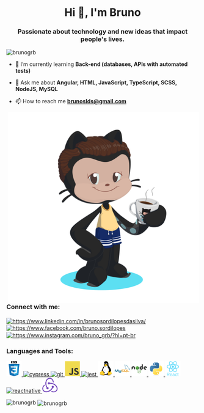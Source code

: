 <h1 align="center">Hi 👋, I'm Bruno</h1>
<h3 align="center">Passionate about technology and new ideas that impact people's lives.</h3>

<p align="left"> <img src="https://komarev.com/ghpvc/?username=brunogrb&label=Profile%20views&color=0e75b6&style=flat" alt="brunogrb" /> </p>

- 🌱 I’m currently learning **Back-end (databases, APIs with automated tests)**

- 💬 Ask me about **Angular, HTML, JavaScript, TypeScript, SCSS, NodeJS, MySQL**

- 📫 How to reach me **brunoslds@gmail.com**

<img align="right" alt="my octocat" width="500px" src="https://github.com/brunogrb/brunogrb/blob/main/my-octocat.png" />

<h3 align="left">Connect with me:</h3>
<p align="left">
<a href="https://linkedin.com/in/https://www.linkedin.com/in/brunosordilopesdasilva/" target="blank"><img align="center" src="https://cdn.jsdelivr.net/npm/simple-icons@3.0.1/icons/linkedin.svg" alt="https://www.linkedin.com/in/brunosordilopesdasilva/" height="30" width="40" /></a>
<a href="https://fb.com/https://www.facebook.com/bruno.sordilopes" target="blank"><img align="center" src="https://cdn.jsdelivr.net/npm/simple-icons@3.0.1/icons/facebook.svg" alt="https://www.facebook.com/bruno.sordilopes" height="30" width="40" /></a>
<a href="https://instagram.com/https://www.instagram.com/bruno_grb/?hl=pt-br" target="blank"><img align="center" src="https://cdn.jsdelivr.net/npm/simple-icons@3.0.1/icons/instagram.svg" alt="https://www.instagram.com/bruno_grb/?hl=pt-br" height="30" width="40" /></a>
</p>

<h3 align="left">Languages and Tools:</h3>
<p align="left"> <a href="https://www.w3schools.com/css/" target="_blank"> <img src="https://raw.githubusercontent.com/devicons/devicon/master/icons/css3/css3-original-wordmark.svg" alt="css3" width="40" height="40"/> </a> <a href="https://www.cypress.io" target="_blank"> <img src="https://raw.githubusercontent.com/simple-icons/simple-icons/6e46ec1fc23b60c8fd0d2f2ff46db82e16dbd75f/icons/cypress.svg" alt="cypress" width="40" height="40"/> </a> <a href="https://git-scm.com/" target="_blank"> <img src="https://www.vectorlogo.zone/logos/git-scm/git-scm-icon.svg" alt="git" width="40" height="40"/> </a> <a href="https://developer.mozilla.org/en-US/docs/Web/JavaScript" target="_blank"> <img src="https://raw.githubusercontent.com/devicons/devicon/master/icons/javascript/javascript-original.svg" alt="javascript" width="40" height="40"/> </a> <a href="https://jestjs.io" target="_blank"> <img src="https://www.vectorlogo.zone/logos/jestjsio/jestjsio-icon.svg" alt="jest" width="40" height="40"/> </a> <a href="https://www.linux.org/" target="_blank"> <img src="https://raw.githubusercontent.com/devicons/devicon/master/icons/linux/linux-original.svg" alt="linux" width="40" height="40"/> </a> <a href="https://www.mysql.com/" target="_blank"> <img src="https://raw.githubusercontent.com/devicons/devicon/master/icons/mysql/mysql-original-wordmark.svg" alt="mysql" width="40" height="40"/> </a> <a href="https://nodejs.org" target="_blank"> <img src="https://raw.githubusercontent.com/devicons/devicon/master/icons/nodejs/nodejs-original-wordmark.svg" alt="nodejs" width="40" height="40"/> </a> <a href="https://www.python.org" target="_blank"> <img src="https://raw.githubusercontent.com/devicons/devicon/master/icons/python/python-original.svg" alt="python" width="40" height="40"/> </a> <a href="https://reactjs.org/" target="_blank"> <img src="https://raw.githubusercontent.com/devicons/devicon/master/icons/react/react-original-wordmark.svg" alt="react" width="40" height="40"/> </a> <a href="https://reactnative.dev/" target="_blank"> <img src="https://reactnative.dev/img/header_logo.svg" alt="reactnative" width="40" height="40"/> </a> <a href="https://redux.js.org" target="_blank"> <img src="https://raw.githubusercontent.com/devicons/devicon/master/icons/redux/redux-original.svg" alt="redux" width="40" height="40"/> </a> </p>

<p><img align="left" src="https://github-readme-stats.vercel.app/api/top-langs?username=brunogrb&show_icons=true&locale=en&layout=compact" alt="brunogrb" /></p>

<p>&nbsp;<img align="center" src="https://github-readme-stats.vercel.app/api?username=brunogrb&show_icons=true&locale=en" alt="brunogrb" /></p>
